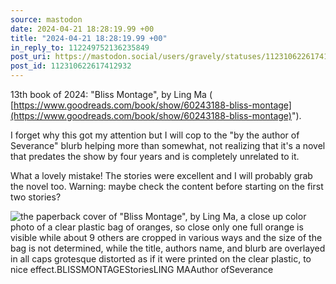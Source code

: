 ```yaml
---
source: mastodon
date: 2024-04-21 18:28:19.99 +00
title: "2024-04-21 18:28:19.99 +00"
in_reply_to: 112249752136235849
post_uri: https://mastodon.social/users/gravely/statuses/112310622617412932
post_id: 112310622617412932
---
```

13th book of 2024: "Bliss Montage", by Ling Ma ( [https://www.goodreads.com/book/show/60243188-bliss-montage](https://www.goodreads.com/book/show/60243188-bliss-montage)").

I forget why this got my attention but I will cop to the "by the author of Severance" blurb helping more than somewhat, not realizing that it's a novel that predates the show by four years and is completely unrelated to it.

What a lovely mistake! The stories were excellent and I will probably grab the novel too. Warning: maybe check the content before starting on the first two stories?


![the paperback cover of "Bliss Montage", by Ling Ma, a close up color photo of a clear plastic bag of oranges, so close only one full orange is visible while about 9 others are cropped in various ways and the size of the bag is not determined, while the title, authors name, and blurb are overlayed in all caps grotesque distorted as if it were printed on the clear plastic, to nice effect.BLISSMONTAGEStoriesLING MAAuthor ofSeverance](/images/112310622294537516.jpeg)


